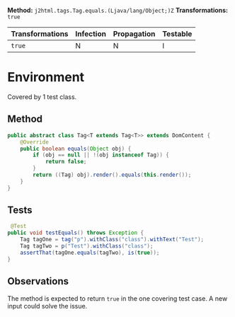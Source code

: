 **Method:** `j2html.tags.Tag.equals.(Ljava/lang/Object;)Z`
**Transformations:** `true`

| Transformations | Infection | Propagation | Testable |
|-----------------|-----------|-------------|----------|
| `true`          | N         | N           | I        |

# Environment

Covered by 1 test class.

## Method

```Java
public abstract class Tag<T extends Tag<T>> extends DomContent {
    @Override
    public boolean equals(Object obj) {
        if (obj == null || !(obj instanceof Tag)) {
            return false;
        }
        return ((Tag) obj).render().equals(this.render());
    }
}
```

## Tests

```Java
 @Test
public void testEquals() throws Exception {
    Tag tagOne = tag("p").withClass("class").withText("Test");
    Tag tagTwo = p("Test").withClass("class");
    assertThat(tagOne.equals(tagTwo), is(true));
}
```

## Observations
The method is expected to return `true` in the one covering test case.
A new input could solve the issue.